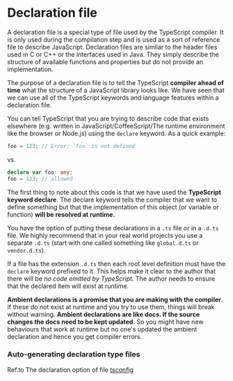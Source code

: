 # Declaration file
A declaration file is a special type of file used by the TypeScript compiler. It is only used during the compilation step and is used as a sort of reference file to describe JavaScript. Declaration files are similar to the header files used in C or C++ or the interfaces used in Java. They simply describe the structure of available functions and properties but do not provide an implementation.

The purpose of a declaration file is to tell the TypeScript **compiler ahead of time** what the structure of a JavaScript library looks like. We have seen that we can use all of the TypeScript keywords and language features within a declaration file.

You can tell TypeScript that you are trying to describe code that exists elsewhere (e.g. written in JavaScript/CoffeeScript/The runtime environment like the browser or Node.js) using the `declare` keyword. As a quick example:

```typescript
foo = 123; // Error: `foo` is not defined
```
vs.
```typescript
declare var foo: any;
foo = 123; // allowed
```

The first thing to note about this code is that we have used the **TypeScript keyword declare**. The declare keyword tells the compiler that we want to define something but that the implementation of this object (or variable or function) **will be resolved at runtime.**

You have the option of putting these declarations in a `.ts` file or in a `.d.ts` file. We highly recommend that in your real world projects you use a separate `.d.ts` (start with one called something like `global.d.ts` or `vendor.d.ts`).

If a file has the extension `.d.ts` then each root level definition must have the `declare` keyword prefixed to it. This helps make it clear to the author that there will be *no code emitted by TypeScript*. The author needs to ensure that the declared item will exist at runtime.

**Ambient declarations is a promise that you are making with the compiler**. If these do not exist at runtime and you try to use them, things will break without warning.
**Ambient declarations are like docs. If the source changes the docs need to be kept updated**. So you might have new behaviours that work at runtime but no one's updated the ambient declaration and hence you get compiler errors.

### Auto-generating declaration type files

Ref.to The declaration option of file [tsconfig](../../../project/tsconfig.md)